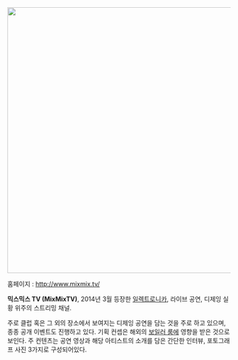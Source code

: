 <img src="http://www.asciimaik.com/wp-content/uploads/MIXMIX.TV-ANYWHERE-ANYTIME..png" width="600">

홈페이지 : <http://www.mixmix.tv/>

**믹스믹스 TV (MixMixTV)**, 2014년 3월 등장한 [일렉트로니카](/일렉트로니카 "wikilink"), 라이브
공연, 디제잉 실황 위주의 스트리밍 채널.

주로 클럽 혹은 그 외의 장소에서 보여지는 디제잉 공연을 담는 것을 주로 하고 있으며, 종종 공개 이벤트도 진행하고 있다. 기획
컨셉은 해외의 [보일러 룸에](/보일러_룸 "wikilink") 영향을 받은 것으로 보인다. 주 컨텐츠는 공연 영상과 해당
아티스트의 소개를 담은 간단한 인터뷰, 포토그래프 사진 3가지로 구성되어있다.
